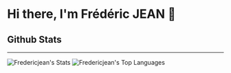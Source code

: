 # Hi there, I'm Frédéric JEAN 👋

##

## Github Stats

---
![Fredericjean's Stats](https://github-readme-stats.vercel.app/api?username=Fredericjean&theme=tokyonight&show_icons=true&hide_border=true&count_private=true)
![Fredericjean's Top Languages](https://github-readme-stats.vercel.app/api/top-langs/?username=Fredericjean&theme=tokyonight&show_icons=true&hide_border=true&layout=compact)
<!--
**Fredericjean/Fredericjean** is a ✨ _special_ ✨ repository because its `README.md` (this file) appears on your GitHub profile.

Here are some ideas to get you started:

- 🔭 I’m currently working on ...
- 🌱 I’m currently learning ...
- 👯 I’m looking to collaborate on ...
- 🤔 I’m looking for help with ...
- 💬 Ask me about ...
- 📫 How to reach me: ...
- 😄 Pronouns: ...
- ⚡ Fun fact: ...
-->
